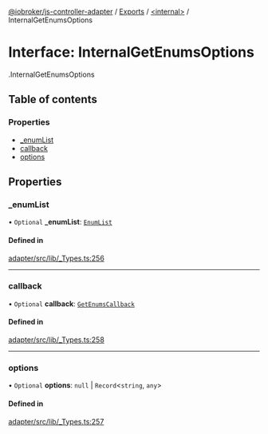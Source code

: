 [@iobroker/js-controller-adapter](../README.md) / [Exports](../modules.md) / [<internal\>](../modules/internal_.md) / InternalGetEnumsOptions

# Interface: InternalGetEnumsOptions

[<internal>](../modules/internal_.md).InternalGetEnumsOptions

## Table of contents

### Properties

- [\_enumList](internal_.InternalGetEnumsOptions.md#_enumlist)
- [callback](internal_.InternalGetEnumsOptions.md#callback)
- [options](internal_.InternalGetEnumsOptions.md#options)

## Properties

### \_enumList

• `Optional` **\_enumList**: [`EnumList`](../modules/internal_.md#enumlist)

#### Defined in

[adapter/src/lib/_Types.ts:256](https://github.com/ioBroker/ioBroker.js-controller/blob/d22bbffe/packages/adapter/src/lib/_Types.ts#L256)

___

### callback

• `Optional` **callback**: [`GetEnumsCallback`](../modules/internal_.md#getenumscallback)

#### Defined in

[adapter/src/lib/_Types.ts:258](https://github.com/ioBroker/ioBroker.js-controller/blob/d22bbffe/packages/adapter/src/lib/_Types.ts#L258)

___

### options

• `Optional` **options**: ``null`` \| `Record`<`string`, `any`\>

#### Defined in

[adapter/src/lib/_Types.ts:257](https://github.com/ioBroker/ioBroker.js-controller/blob/d22bbffe/packages/adapter/src/lib/_Types.ts#L257)
